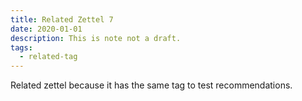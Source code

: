 ```yaml
---
title: Related Zettel 7
date: 2020-01-01
description: This is note not a draft.
tags:
  - related-tag
---
```


Related zettel because it has the same tag to test recommendations.
